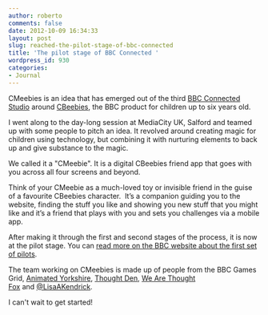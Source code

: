 ```yaml
---
author: roberto
comments: false
date: 2012-10-09 16:34:33
layout: post
slug: reached-the-pilot-stage-of-bbc-connected
title: 'The pilot stage of BBC Connected '
wordpress_id: 930
categories:
- Journal
---
```


CMeebies is an idea that has emerged out of the third [BBC Connected Studio](http://www.bbcconnectedstudio.co.uk/) around [CBeebies](http://www.bbc.co.uk/cbeebies/), the BBC product for children up to six years old.

I went along to the day-long session at MediaCity UK, Salford and teamed up with some people to pitch an idea. It revolved around creating magic for children using technology, but combining it with nurturing elements to back up and give substance to the magic.

We called it a "CMeebie". It is a digital CBeebies friend app that goes with you across all four screens and beyond.

Think of your CMeebie as a much-loved toy or invisible friend in the guise of a favourite CBeebies character.  It’s a companion guiding you to the website, finding the stuff you like and showing you new stuff that you might like and it’s a friend that plays with you and sets you challenges via a mobile app.

After making it through the first and second stages of the process, it is now at the pilot stage. You can [read more on the BBC website about the first set of pilots](http://www.bbc.co.uk/blogs/bbcinternet/2012/10/connected_studio_the_first_pil.html).

The team working on CMeebies is made up of people from the BBC Games Grid, [Animated Yorkshire](http://fettleanimation.com/), [Thought Den](http://www.thoughtden.co.uk/), [We Are Thought Fox](http://wearethoughtfox.com/) and [@LisaAKendrick](https://twitter.com/LisaAKendrick).

I can't wait to get started!
